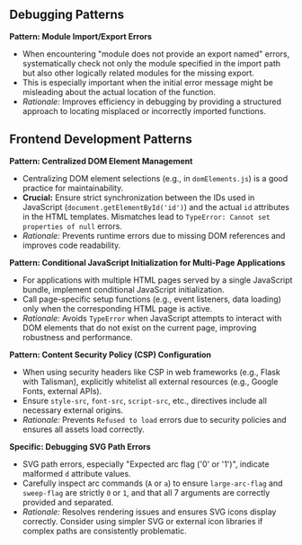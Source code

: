 ## Debugging Patterns

**Pattern: Module Import/Export Errors**
- When encountering "module does not provide an export named" errors, systematically check not only the module specified in the import path but also other logically related modules for the missing export.
- This is especially important when the initial error message might be misleading about the actual location of the function.
- *Rationale:* Improves efficiency in debugging by providing a structured approach to locating misplaced or incorrectly imported functions.

## Frontend Development Patterns

**Pattern: Centralized DOM Element Management**
- Centralizing DOM element selections (e.g., in `domElements.js`) is a good practice for maintainability.
- **Crucial:** Ensure strict synchronization between the IDs used in JavaScript (`document.getElementById('id')`) and the actual `id` attributes in the HTML templates. Mismatches lead to `TypeError: Cannot set properties of null` errors.
- *Rationale:* Prevents runtime errors due to missing DOM references and improves code readability.

**Pattern: Conditional JavaScript Initialization for Multi-Page Applications**
- For applications with multiple HTML pages served by a single JavaScript bundle, implement conditional JavaScript initialization.
- Call page-specific setup functions (e.g., event listeners, data loading) only when the corresponding HTML page is active.
- *Rationale:* Avoids `TypeError` when JavaScript attempts to interact with DOM elements that do not exist on the current page, improving robustness and performance.

**Pattern: Content Security Policy (CSP) Configuration**
- When using security headers like CSP in web frameworks (e.g., Flask with Talisman), explicitly whitelist all external resources (e.g., Google Fonts, external APIs).
- Ensure `style-src`, `font-src`, `script-src`, etc., directives include all necessary external origins.
- *Rationale:* Prevents `Refused to load` errors due to security policies and ensures all assets load correctly.

**Specific: Debugging SVG Path Errors**
- SVG path errors, especially "Expected arc flag ('0' or '1')", indicate malformed `d` attribute values.
- Carefully inspect arc commands (`A` or `a`) to ensure `large-arc-flag` and `sweep-flag` are strictly `0` or `1`, and that all 7 arguments are correctly provided and separated.
- *Rationale:* Resolves rendering issues and ensures SVG icons display correctly. Consider using simpler SVG or external icon libraries if complex paths are consistently problematic.
